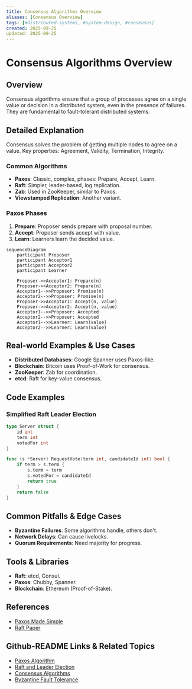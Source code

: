 ```yaml
---
title: Consensus Algorithms Overview
aliases: [Consensus Overview]
tags: [#distributed-systems, #system-design, #consensus]
created: 2025-09-25
updated: 2025-09-25
---
```


# Consensus Algorithms Overview

## Overview

Consensus algorithms ensure that a group of processes agree on a single value or decision in a distributed system, even in the presence of failures. They are fundamental to fault-tolerant distributed systems.

## Detailed Explanation

Consensus solves the problem of getting multiple nodes to agree on a value. Key properties: Agreement, Validity, Termination, Integrity.

### Common Algorithms

- **Paxos**: Classic, complex, phases: Prepare, Accept, Learn.
- **Raft**: Simpler, leader-based, log replication.
- **Zab**: Used in ZooKeeper, similar to Paxos.
- **Viewstamped Replication**: Another variant.

### Paxos Phases

1. **Prepare**: Proposer sends prepare with proposal number.
2. **Accept**: Proposer sends accept with value.
3. **Learn**: Learners learn the decided value.

```mermaid
sequenceDiagram
    participant Proposer
    participant Acceptor1
    participant Acceptor2
    participant Learner

    Proposer->>Acceptor1: Prepare(n)
    Proposer->>Acceptor2: Prepare(n)
    Acceptor1-->>Proposer: Promise(n)
    Acceptor2-->>Proposer: Promise(n)
    Proposer->>Acceptor1: Accept(n, value)
    Proposer->>Acceptor2: Accept(n, value)
    Acceptor1-->>Proposer: Accepted
    Acceptor2-->>Proposer: Accepted
    Acceptor1-->>Learner: Learn(value)
    Acceptor2-->>Learner: Learn(value)
```

## Real-world Examples & Use Cases

- **Distributed Databases**: Google Spanner uses Paxos-like.
- **Blockchain**: Bitcoin uses Proof-of-Work for consensus.
- **ZooKeeper**: Zab for coordination.
- **etcd**: Raft for key-value consensus.

## Code Examples

### Simplified Raft Leader Election

```go
type Server struct {
    id int
    term int
    votedFor int
}

func (s *Server) RequestVote(term int, candidateId int) bool {
    if term > s.term {
        s.term = term
        s.votedFor = candidateId
        return true
    }
    return false
}
```

## Common Pitfalls & Edge Cases

- **Byzantine Failures**: Some algorithms handle, others don't.
- **Network Delays**: Can cause livelocks.
- **Quorum Requirements**: Need majority for progress.

## Tools & Libraries

- **Raft**: etcd, Consul.
- **Paxos**: Chubby, Spanner.
- **Blockchain**: Ethereum (Proof-of-Stake).

## References

- [Paxos Made Simple](https://lamport.azurewebsites.net/pubs/paxos-simple.pdf)
- [Raft Paper](https://raft.github.io/raft.pdf)

## Github-README Links & Related Topics

- [Paxos Algorithm](paxos-algorithm/README.md)
- [Raft and Leader Election](raft-and-leader-election/README.md)
- [Consensus Algorithms](consensus-algorithms/README.md)
- [Byzantine Fault Tolerance](byzantine-fault-tolerance/README.md)